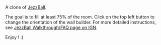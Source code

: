 A clone of [JezzBall](http://en.wikipedia.org/wiki/JezzBall).

The goal is to fill at least 75% of the room. Click on the top left button to change the orientation of the wall builder. For more detailed instructions, see [JezzBall Walkthrough/FAQ page on IGN](http://uk.ign.com/faqs/2001/jezzball-walkthroughfaq-223013).

Enjoy ! :)